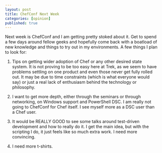 ```yaml
---
layout: post
title: ChefConf Next Week
categories: [opinion]
published: true
---
```


Next week is ChefConf and I am getting pretty stoked about it.  Get to spend a few days around fellow geeks and hopefully come back with a boatload of new knowledge and things to try out in my environments.  A few things I plan to look for:

1. Tips on getting wider adoption of Chef or any other desired state system.  It is not proving to be too easy here at Trek, as we seem to have problems settling on one product and even those never get fully rolled out.  It may be due to time constraints (which is what everyone would say) or just a real lack of enthusiasm behind the technology or philosophy.

2. I want to get more depth, either through the seminars or through networking, on Windows support and PowerShell DSC.  I am really not going to ChefConf for Chef itself. I see myself more as a DSC user than a Chef user.

3. It would be REALLY GOOD to see some talks around test-driven development and how to really do it.  I get the main idea, but with the scripting I do, it just feels like so much extra work. I need more convincing.

4. I need more t-shirts.